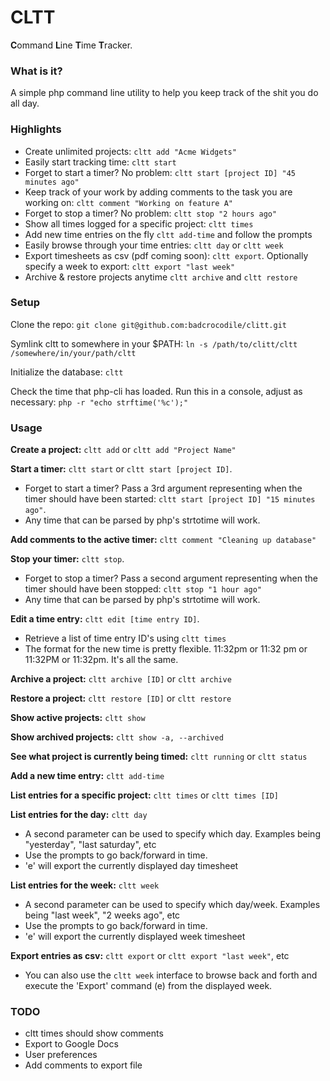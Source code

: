 # CLTT

**C**ommand **L**ine **T**ime **T**racker.

### What is it?
A simple php command line utility to help you keep track of the shit you do all day.

### Highlights
* Create unlimited projects: `cltt add "Acme Widgets"`
* Easily start tracking time: `cltt start`
* Forget to start a timer? No problem: `cltt start [project ID] "45 minutes ago"`
* Keep track of your work by adding comments to the task you are working on: `cltt comment "Working on feature A"`
* Forget to stop a timer? No problem: `cltt stop "2 hours ago"`
* Show all times logged for a specific project: `cltt times`
* Add new time entries on the fly `cltt add-time` and follow the prompts
* Easily browse through your time entries: `cltt day` or `cltt week`
* Export timesheets as csv (pdf coming soon): `cltt export`. Optionally specify a week to export: `cltt export "last week"`
* Archive & restore projects anytime `cltt archive` and `cltt restore`

### Setup
Clone the repo: `git clone git@github.com:badcrocodile/clitt.git`

Symlink cltt to somewhere in your $PATH: `ln -s /path/to/clitt/cltt /somewhere/in/your/path/cltt`

Initialize the database: `cltt`

Check the time that php-cli has loaded. Run this in a console, adjust as necessary: `php -r "echo strftime('%c');"`

### Usage
**Create a project:** `cltt add` or `cltt add "Project Name"`

**Start a timer:** `cltt start` or `cltt start [project ID]`.<br>
* Forget to start a timer? Pass a 3rd argument representing when the timer should have been started: `cltt start [project ID] "15 minutes ago"`. 
* Any time that can be parsed by php's strtotime will work.

**Add comments to the active timer:** `cltt comment "Cleaning up database"`

**Stop your timer:** `cltt stop`.
* Forget to stop a timer? Pass a second argument representing when the timer should have been stopped: `cltt stop "1 hour ago"`
* Any time that can be parsed by php's strtotime will work.

**Edit a time entry:** `cltt edit [time entry ID]`.
* Retrieve a list of time entry ID's using `cltt times`
* The format for the new time is pretty flexible. 11:32pm or 11:32 pm or 11:32PM or 11:32pm. It's all the same.

**Archive a project:** `cltt archive [ID]` or `cltt archive`

**Restore a project:** `cltt restore [ID]` or `cltt restore`

**Show active projects:** `cltt show`

**Show archived projects:** `cltt show -a, --archived`

**See what project is currently being timed:** `cltt running` or `cltt status`

**Add a new time entry:** `cltt add-time`

**List entries for a specific project:** `cltt times` or `cltt times [ID]`

**List entries for the day:** `cltt day`
* A second parameter can be used to specify which day. Examples being "yesterday", "last saturday", etc
* Use the prompts to go back/forward in time.
* 'e' will export the currently displayed day timesheet

**List entries for the week:** `cltt week`
* A second parameter can be used to specify which day/week. Examples being "last week", "2 weeks ago", etc
* Use the prompts to go back/forward in time.
* 'e' will export the currently displayed week timesheet

**Export entries as csv:** `cltt export` or `cltt export "last week"`, etc
* You can also use the `cltt week` interface to browse back and forth and execute the 'Export' command (e) from the displayed week.

### TODO

* cltt times should show comments
* Export to Google Docs
* User preferences
* Add comments to export file
